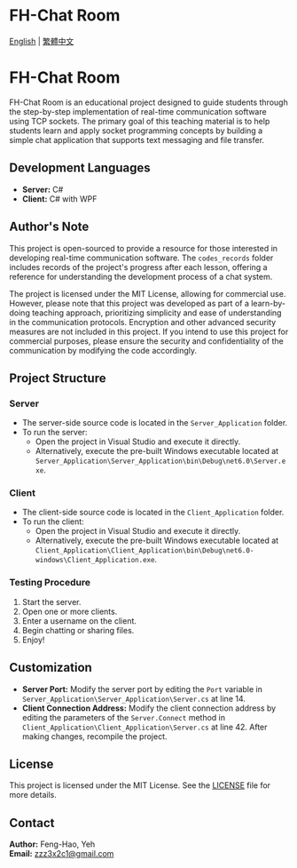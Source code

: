 # FH-Chat Room

[English](README.md) | [繁體中文](README.zh-TW.md)

# FH-Chat Room

FH-Chat Room is an educational project designed to guide students through the step-by-step implementation of real-time communication software using TCP sockets. The primary goal of this teaching material is to help students learn and apply socket programming concepts by building a simple chat application that supports text messaging and file transfer.

## Development Languages

- **Server:** C#
- **Client:** C# with WPF

## Author's Note

This project is open-sourced to provide a resource for those interested in developing real-time communication software. The `codes_records` folder includes records of the project's progress after each lesson, offering a reference for understanding the development process of a chat system.

The project is licensed under the MIT License, allowing for commercial use. However, please note that this project was developed as part of a learn-by-doing teaching approach, prioritizing simplicity and ease of understanding in the communication protocols. Encryption and other advanced security measures are not included in this project. If you intend to use this project for commercial purposes, please ensure the security and confidentiality of the communication by modifying the code accordingly.

## Project Structure

### Server
- The server-side source code is located in the `Server_Application` folder.
- To run the server:
  - Open the project in Visual Studio and execute it directly.
  - Alternatively, execute the pre-built Windows executable located at `Server_Application\Server_Application\bin\Debug\net6.0\Server.exe`.

### Client
- The client-side source code is located in the `Client_Application` folder.
- To run the client:
  - Open the project in Visual Studio and execute it directly.
  - Alternatively, execute the pre-built Windows executable located at `Client_Application\Client_Application\bin\Debug\net6.0-windows\Client_Application.exe`.

### Testing Procedure
1. Start the server.
2. Open one or more clients.
3. Enter a username on the client.
4. Begin chatting or sharing files.
5. Enjoy!

## Customization

- **Server Port:** Modify the server port by editing the `Port` variable in `Server_Application\Server_Application\Server.cs` at line 14.
- **Client Connection Address:** Modify the client connection address by editing the parameters of the `Server.Connect` method in `Client_Application\Client_Application\Server.cs` at line 42. After making changes, recompile the project.

## License

This project is licensed under the MIT License. See the [LICENSE](LICENSE) file for more details.

## Contact

**Author:** Feng-Hao, Yeh  
**Email:** zzz3x2c1@gmail.com
